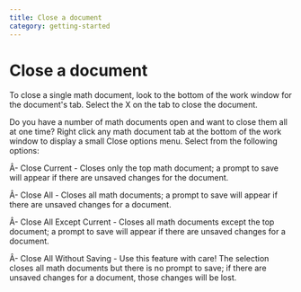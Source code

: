 ```yaml
---
title: Close a document
category: getting-started
---
```


# Close a document

To close a single math document, look to the bottom of the work window for the document's tab. Select the X on the tab to close the document.

Do you have a number of math documents open and want to close them all at one time? Right click any math document tab at the bottom of the work window to display a small Close options menu. Select from the following options:

Â- Close Current - Closes only the top math document; a prompt to save will appear if there are unsaved changes for the document.

Â- Close All - Closes all math documents; a prompt to save will appear if there are unsaved changes for a document.

Â- Close All Except Current - Closes all math documents except the top document; a prompt to save will appear if there are unsaved changes for a document.

Â- Close All Without Saving - Use this feature with care! The selection closes all math documents but there is no prompt to save; if there are unsaved changes for a document, those changes will be lost.
